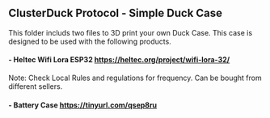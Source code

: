 ## ClusterDuck Protocol - Simple Duck Case
This folder includs two files to 3D print your own Duck Case. This case is designed to be used with the following products.

#### - Heltec Wifi Lora ESP32 https://heltec.org/project/wifi-lora-32/
Note: Check Local Rules and regulations for frequency. Can be bought from different sellers. 

#### - Battery Case https://tinyurl.com/qsep8ru




